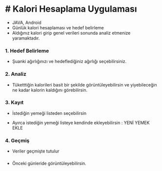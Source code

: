 # # Kalori Hesaplama Uygulaması

- JAVA, Android
- Günlük kalori hesaplaması ve hedef belirleme
- Aldığınız kalori girip genel verileri sonunda analiz etmenize yaramaktadır.



### 1. Hedef Belirleme

- Şuanki ağırlığınızı ve hedeflediğiniz ağırlığı seçebilirsiniz.



### 2. Analiz

- Tüketttiğin kalorileri basit bir şekilde görüntüleyebilirsin ve yiyebileceğin ne kadar kalorin kaldığını görebilirsin.





### 3. Kayıt

- İstediğin yemeği listeden seçebilirsin



- Ayırca istediğin yemeği listeye kendinde ekleyebilirsin : YENİ YEMEK EKLE





### 4. Geçmiş

- Veriler geçmişte tutulur


### 

- Önceki günleride görüntüleyebilirsin.
